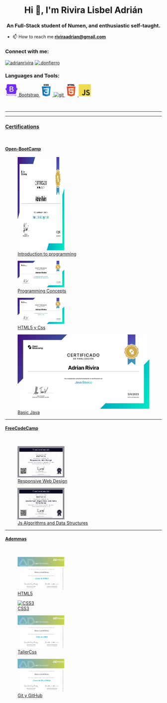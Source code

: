 <h1 align="center">Hi 👋, I'm Rivira Lisbel Adrián</h1>
<h3 align="center">An Full-Stack student of Numen, and enthusiastic self-taught.</h3>

- 📫 How to reach me **riviraadrian@gmail.com**

<h3 align="left">Connect with me:</h3>
<p align="left">
    <a href="https://instagram.com/adrianrivira" target="blank"><img align="center"
            src="https://raw.githubusercontent.com/rahuldkjain/github-profile-readme-generator/master/src/images/icons/Social/instagram.svg"
            alt="adrianrivira" height="30" width="40" /></a>
    <a href="https://discord.gg/.donfierro" target="blank"><img align="center"
            src="https://raw.githubusercontent.com/rahuldkjain/github-profile-readme-generator/master/src/images/icons/Social/discord.svg"
            alt=".donfierro" height="30" width="40" /></a>
</p>

<h3 align="left">Languages and Tools:</h3>
<p align="left"> <a href="https://getbootstrap.com" target="_blank" rel="noreferrer"> <img
            src="https://raw.githubusercontent.com/devicons/devicon/master/icons/bootstrap/bootstrap-plain-wordmark.svg"
            alt="bootstrap" width="40" height="40" /> </a> <a href="https://www.w3schools.com/css/" target="_blank"
        rel="noreferrer"> <label>Bootstrap</label> <img
            src="https://raw.githubusercontent.com/devicons/devicon/master/icons/css3/css3-original-wordmark.svg"
            alt="css3" width="40" height="40" /> </a> <a href="https://git-scm.com/" target="_blank" rel="noreferrer">
        <img src="https://www.vectorlogo.zone/logos/git-scm/git-scm-icon.svg" alt="git" width="40" height="40" /> </a>
    <a href="https://www.w3.org/html/" target="_blank" rel="noreferrer"> <img
            src="https://raw.githubusercontent.com/devicons/devicon/master/icons/html5/html5-original-wordmark.svg"
            alt="html5" width="40" height="40" /> </a> <a href="https://developer.mozilla.org/en-US/docs/Web/JavaScript"
        target="_blank" rel="noreferrer"> <img
            src="https://raw.githubusercontent.com/devicons/devicon/master/icons/javascript/javascript-original.svg"
            alt="javascript" width="40" height="40" /> </a> <a href="https://www.mysql.com/" target="_blank"
        rel="noreferrer">
</p>
                <br><hr><hr>
<h3>Certifications</h3>
                <br>
<h4>Open-BootCamp</h4>
<figure>
    <img src="https://github.com/DonFierroFsa/DonFierroFsa/blob/main/diplomas_6c4806d6-9e55-44e8-b396-cabd28e99543.pdf" alt="Introduction to programming"
         width="150px" height="300px">
    <figcaption>
        Introduction to programming</figcaption>
      
</figure>
<figure>
    <img src="https://github.com/DonFierroFsa/DonFierroFsa/blob/main/diplomas_534afcd4-8c4b-4df8-bc2a-92591f79327e.pdf"
        alt="Programming Concepts" width="150px">
    <figcaption>Programming Concepts</figcaption>
</figure>
<figure>
    <img src="https://github.com/DonFierroFsa/DonFierroFsa/blob/main/diplomas_78090069-9fa0-4bff-9854-fcd4a83fc578.pdf"
        alt="html y Css" width="150px">
    <figcaption>HTML5 y Css</figcaption>
</figure>
<figure>
    <img src="https://github.com/DonFierroFsa/DonFierroFsa/blob/main/diplomas_32346759-8aac-4f4b-8897-0edf87a830f3.pdf" alt="Basic Java">
    <figcaption>Basic Java</figcaption>
</figure>
                <hr>
<h4>FreeCodeCamp</h4>
                  <br>
<figure>
    <img src="https://github.com/DonFierroFsa/DonFierroFsa/blob/main/Responsive%20Web%20Design.png"
        alt="certificado Responsive Web Design" width="150px" />
    <figcaption>Responsive Web Design</figcaption>
</figure>
               
<figure>
    <img src="https://github.com/DonFierroFsa/DonFierroFsa/blob/main/Js%20Algorithms%20and%20data%20Structures-FCC.png"
        alt="Js Algorithms and Data Structures" width="150px">
    <figcaption>Js Algorithms and Data Structures</figcaption>
</figure>
<hr>
<h4>Ademmas</h4>
<br>
<figure>
    <img src="https://github.com/DonFierroFsa/DonFierroFsa/blob/main/HTML.pdf" alt="HTML" width="150px">
    <figcaption>HTML5</figcaption>
</figure>
<figure>
    <img src="https://github.com/DonFierroFsa/DonFierroFsa/blob/main/CSS3.pdf" alt="CSS3" width="150px">
    <figcaption>CSS3</figcaption>
</figure>
<figure>
    <img src="https://github.com/DonFierroFsa/DonFierroFsa/blob/main/TallerCss.pdf" alt="TallerCss" width="150px">
    <figcaption>TallerCss</figcaption>
</figure>
<figure>
    <img src="https://github.com/DonFierroFsa/DonFierroFsa/blob/main/Git%20GitHub.pdf" alt="Git y GitHub" width="150px">
    <figcaption>Git y GitHub</figcaption>
</figure>
